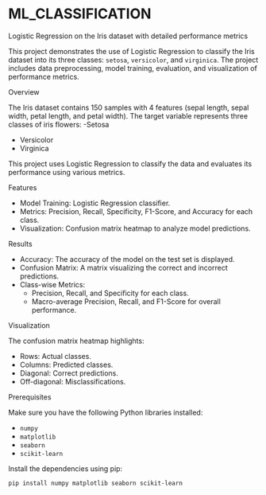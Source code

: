 # ML_CLASSIFICATION
Logistic Regression on the Iris dataset with detailed performance metrics

This project demonstrates the use of Logistic Regression to classify the Iris dataset into its three classes: `setosa`, `versicolor`, and `virginica`. The project includes data preprocessing, model training, evaluation, and visualization of performance metrics.

Overview

The Iris dataset contains 150 samples with 4 features (sepal length, sepal width, petal length, and petal width). The target variable represents three classes of iris flowers:
-Setosa
- Versicolor
- Virginica

This project uses Logistic Regression to classify the data and evaluates its performance using various metrics.

Features

- Model Training: Logistic Regression classifier.
- Metrics: Precision, Recall, Specificity, F1-Score, and Accuracy for each class.
- Visualization: Confusion matrix heatmap to analyze model predictions.

Results

- Accuracy: The accuracy of the model on the test set is displayed.
- Confusion Matrix: A matrix visualizing the correct and incorrect predictions.
- Class-wise Metrics:
  - Precision, Recall, and Specificity for each class.
  - Macro-average Precision, Recall, and F1-Score for overall performance.

Visualization

The confusion matrix heatmap highlights:
- Rows: Actual classes.
- Columns: Predicted classes.
- Diagonal: Correct predictions.
- Off-diagonal: Misclassifications.

Prerequisites

Make sure you have the following Python libraries installed:
- `numpy`
- `matplotlib`
- `seaborn`
- `scikit-learn`

Install the dependencies using pip:
```bash
pip install numpy matplotlib seaborn scikit-learn


